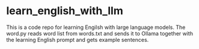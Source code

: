 # learn_english_with_llm

This is a code repo for learning Engilsh with large language models.
The word.py reads word list from words.txt and sends it to Ollama together with the learning English prompt and gets example sentences.